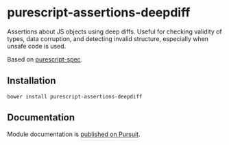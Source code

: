 
# purescript-assertions-deepdiff

Assertions about JS objects using deep diffs. Useful for checking validity of
types, data corruption, and detecting invalid structure, especially when unsafe
code is used.

Based on [purescript-spec](https://github.com/owickstrom/purescript-spec).

## Installation

```
bower install purescript-assertions-deepdiff
```

## Documentation

Module documentation is [published on Pursuit](http://pursuit.purescript.org/packages/purescript-assertions-deepdiff).
